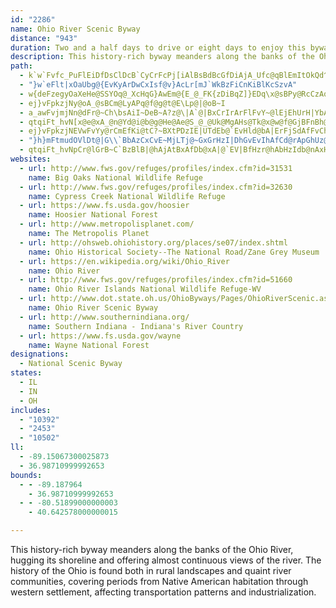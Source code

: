 ```yaml
---
id: "2286"
name: Ohio River Scenic Byway
distance: "943"
duration: Two and a half days to drive or eight days to enjoy this byway
description: This history-rich byway meanders along the banks of the Ohio River, hugging its shoreline and offering almost continuous views of the river. The history of the Ohio is found both in rural landscapes and quaint river communities, covering periods from Native American habitation through western settlement, affecting transportation patterns and industrialization.
path:
  - k`w`Fvfc_PuFlEiDfDsClDcB`CyCrFcPj[iAlBsBdBcGfDiAjA_Ufc@qBlEmItOkQd^U^?HAFCHCJO\MTKLGFGFC@GDQFWBe@@cCbAYDgJ~D{J|Ek_@`QgIfE{PxHmA`@iCb@yBJaYbCOHsGBiG@oGAoCAqGAsG?mB@gAFqDX_Ch@eBj@{Bz@_D|AUPOc@c@{@o@}@e@k@m@c@[UEMg@Ks@M{AKwAG{_@QyvAM{cBeB_Q_@sBQmD{@{Aq@yAy@qEkDkWqS{@y@o@mCCmBLeBjAaCxMaVn@cBh@qCN_D?iOEa]?S?]?M?KAWMSWQk@a@[WqD{Cou@yn@aU}QuA_AmAk@qA[wASqBI{TDy~CYmEa@aEeAwD_BiDyB_DyCmCmDyBaEw@gBcMq]qi@a|AwQgg@_EqIyDsGwEkGkDyDsGaG{GyEi}ByvA_UaNiRuLm~@wj@oPqK_IeG_IoH{FkGkq@_{@mFgFe\cX_RaPgE{D}FsGaFcGcDmEafAi|AwH{JqFeG}GoGiN_LufA}u@}BgB}D_E{JcMy@}@eBgA~AaMVs@hHaITQvC{@`FmAbIFlHFrAIh@QlAg@jAeA~@qBZ_ARmBFsB_Am`APsDh@wClAmDrAsBzDsEfBsD~@gDRgBN{B?wE_@{Cc@mBeAsC}AgCeIgLmA}BgAaD}Fg]oAyK@sElAoNxAoMh@qBbCwGjAoCxAmB`D{A~A]fG[nA]bB_A`A{@p@aA|@wBx@yDJcCEcBWuDyEop@oAaO_AwO_Cu[G{FHmAb@sC~@kEjBgExIgLvAsCj@{BTwAJgAB{DKeBSsA_AeDy@gBmCsEoAoCyAyD}Ii^c@eDIuEX_E~@wFr@mEJkBKeBi@aCs@qAcAaAoAm@sC_AiBwAg@s@q@yBOeBCcAnM{}Bd@sF|@oH~B_L|AuFhCgHxPq^~@sDb@mDhAitCJyDl@wDhE{NhBaEbA{@|B_AdiAXPqXC{MNoWBcRnHKbe@PtGP~AT~ANTBX?Z?RCpAQf@Kd@E\Cd@?~PCLaREoGXmg@NkCd@yCn@{Bh@qAnAsBpDuEr@qAdAyCh@sClD{a@~AcTx@_MD{BBiVIi[MgGeAiREuAU{p@NmHCmNOaFlFsI|NwX|Uac@~EmHzOcSdaAglAfS}R`_@sd@~AwBxAaCxAmDbDoJ|B}DlBgBhS{N~CgDdLwR|@kAlGcH~AyBtJsTtNwZ~BsFZVv@n@x@l@d@`@nDxCrDvCbCrBb@^NJlDpCtCoGlKgU|BkF`CmFvDyIzBuRn@mHn@{GLkAHeADeAAWA[Gs@Ge@Ga@Uy@o@oAY_@a@_@US}@i@g@Qu@Mw@Ei@?{@A{OF}GGyCYmBy@_BeAsFuG}BmCg@q@qA}AqAgBYOmCoDmBkCWi@e@q@cDkEiGwH]c@sD{Em@gAk@iASq@a@}BEUGq@Cs@Cs@@o@DaDF_ID_GPkIRmYQ{@DsE?iAXaRAgCB_ARuQ@kKFiD@uA@CB}C@mBBsCBaCLmKHMr@sqAhB{_CXaIf@mE^sBdBmG~A{DvCaF~BqCrBmBhD_C`CeAdF{AvC_@lCM|nBKpGw@~Cy@|CsAjF_DnD{vDHmBZgCfAgFbP{t@\aBLm@Jo@Jo@Hu@PeBFcABc@@_@B}@?o@C}KAgJCgGAeGCaIBy@Be@HaALq@Lo@T_ArFwOlAkDnFmOTm@BIl@eBNu@Lu@Fo@JcB@wAAw@?kLI_DCcAWu`Bb@qx@Ra}BYwhBYgbA?kgCt@sxBAcE]yBy@fBq@`CkHn^kAhDwAlCyApBob@ze@wB|AsCdAuATqBDwdAEieASy_A[qAIyOyBsBJyB\wDf@sBFyv@YqBh@uAr@{@t@oVpW{A|@}F`CyAdAy@jAc@dA[rAmEd`@U~@s@rA}@fAo@d@oAl@s@LuAHe{@HoBXkAj@gA~@iAlBe@~ASfBE|BTdq@[xC}@~CgG|Ny@pAmBrBeAv@iBz@mX`LcD`AwDVkNMg\Xsb@Q}MFwQa@sBF_JdAkCPsBEqMy@mDXaG|AsANcVXcBV_Ad@cA~@o@`Ao@jBsAnI_@v@y@h@cADoAk@{JeSu@y@e@Sw@Du@ZeA~@qBlB}@jAi@jAmLx[qArEq@fDmDnV_@dB[lAw@fBmE`Je@fCIjBHtIC`EoA`PMrDBxAb@hHD~CYjCW`AqCfGY~@UdBKzBCfRiLFqAMmAm@_@_@eDqGg@o@q@c@aA[y@I{KAgBK_B[yAk@cB_Aw[gSs@[y@KeAByAl@sO`OkCtAwCr@wWjBcBXyAf@kAp@eA~@uCdDs@f@iAl@oA^wAPsFL_Bl@cAdAa@x@Y~@SdBCtIKfBi@dCy@lBoBfCgKfKwDdD_ClAeEx@_C@_Pm@qGGm}@DmDKmAe@a@_@s@_Ae@{ASmCNgOSgB[_Au@eAaD_DsAaBo@wAyBiGs@sA_AaAqFwEeAuAsFgKwSe[mBqDuAuD_AgEi@qEMgBEyEBy\GsBo@sCoAyBaH_Fig@_]gImDmCe@a^{AgHFgWj@sAC}Bm@cEsDmBmA{Bm@gHi@aCc@kAq@cA}@gHoIcAyAoBoEwDaKyAwBgAy@mLmFyBm@mWs@oRm@w@WyA{Ai@WgH_Asa@{HmAKkBD}FxAgCj@qBt@eAp@k@l@[n@c@lA_BnIs@jBoA`ByBrAcAXiBJoAK{Aa@iHaFoB}@aD_Aml@oFgFYw}Bs@cy@c@uCg@aVaJyDgB_CeBuBeByi@mg@_SkR{n@kl@cDaDsAeBsBuEwIcYcA_EyT__BgBsK{@{BmAyB_RkVsCeEeM}SuAqCcA{Cy@aDy@cGuBqR]uFs@om@HmGh@kLKcFqFsgAKeE?yAPoDvCsQT{HDmc@OqnAZqH|AyOVgF@{^b@s{@^{DhAeEhSgj@pKm\vEuOvBkFj@{@hBsBrCeBpWaJ~BmAlAmAdAmBl@yAh@wCJsDHip@IaJuAm\}B_e@iA}ZcAuQu@uPIm@Ym@_@e@c@Wm@KaOdAs@GaA]eJ}F{b@gUePgJwMiIw[iTeCeBkC{BeBwB}BgDgGcKfAm@ZEhNEt@K`Ag@p@_AL]Jo@PeEvAaFn@eD?si@JmDRyAbAcEHwACyA{BqZ]aKIuKFwAVaBVm@nCeEdAeCLu@?yAi@iKmAiOEwFOm@qCeGe@aBKoD^qBhA{CvAqCbD{H~AmFtAuI~@yHr@aEHkAOmDiBiMwCyIeA{DSk@oBaLkCuH{CgFi@qBS{Go@cJLqDh@aJVaAh@q@bDmC`DmDnA{BTy@Ds@QwIIyAW}@m@i@cEm@u@[WUa@u@OkBN{GGmBByBd@yBlB{Gt@eDNsAH}PCmi@D}QAyTcAwLY_A_A{AIeAXeBrBuEnB}FLy@DmAOuI]yF_AuI_AyAs@q@{A}BuBeCWy@s@oV?aDMeAcBeHQoAI_EFsIa@sBo@gBC_CJoDF_CF_M_MAqCEiCUyC@iAPyRtFo_@`ImADkNWo}@pEaA?uAFm@KmEsAoCyBsBaCwBsAiAk@uA_@aAM{AEsSS_KWaBMaOsBeHsA}DgAyDwAoa@iQaEkAgHs@cEB_^`BiUlAqE^}HpBa`@tP}DlA_BXaBTuBJma@AcEl@oC~@}CtBwI|Ics@lu@_DvCeDfCkD~BgHlDy]|M}GrBcE|@kg@fJ{Cr@wRdDyDz@iCfBqBjC{P`e@_C~DiCjC{ClBuBz@um@rQmE~AsEhCqJjIwF|F}DfFkaBr}B}IvMuMjTwe@l{@?@fHfG`FdG|AtAnBlAhBv@lPtEtAbAlAfBx@nClKxk@HrCOvAk@`DNrCj@dCnEpLhAjBhK`Jx@x@x@pAfH|QvIjUz@dBfA`AhNpFdAXtAFvAAvEeAnCQhALzGdBxB|@hAz@r@|@hArBn@bC~DtSl@xAhAjBzArAlAl@bB^bEf@|Ah@xAx@pF|ExA|@~A`@fHr@|An@pA`AfAxAr@fBd@pBhAbKfBzLtBtItCjIpBhEzNjWfCrD|UbZdCxDxBfElBrE|A~EjAbF|@lF^bDb@tFJxDLjb@Sf^OdEy@hHgEhUeC|QwEzZi@`F}D`vCEnGJhQac@UaC@aNr@cCOeGwAyASm]gDs@Le@Xc@r@yBvEo@h@w@XiFRy@Gi@Sc@a@k@_B?qBj@_Bb@a@|CeBh@eAPy@By@KeA_@{@y@s@w@Q}HDiB~@qAdBqJvX{@nAo@j@{FxD_CpAiC`Ae[fKqPxEqCf@iADgLEuALw@VwA`AiFnHcBtAsA`@uBF_rBaByoBm@{Ns@wSXySCyEYoKAyEXmC@czA_@}AJ{Ab@iAx@}CnCeMfGsEr@gR~B_CKsAa@iAw@a@e@mAoBgGgMuBgFkCuEcGqEm@o@o@qBKgAEkIIs_AiAmH_BuHS_Ch@o[i@{JcGwYgAiCo@k@i@WwAYub@ByEWgz@DeBL}Cv@sBjAgBxA_d@bf@iBjAeCZw@?y@MaAa@cP{IpMcb@qJuFYf@KB_@?c@Q]a@Ai@Da@e`@mScB[sISaBCMoj@JiUnB{p@rCwjCNcKd@gOv@wMhBqThCaT`Kk`An@oFl@kDbAoD~@kCxSq_@dDaHbC{HdBsId@_EdAqOrAgUb@wOn@qc@b@iGz@uGhBmIpCwHpAoC`X_c@lF_KxCkHfA}CrAuE~AsG|AsIpNsaAh`@{oC
  - "}w`eFlt|xOaUbg@{EvKyArDwCxIsf@v}AcLr[mJ`WkBzFiCnKiBlKcSzvA"
  - w{deFzegyOaXeHe@SSYOq@_XcHqG}AwEm@{E_@_FK{zDiBqZ]}EDq\x@sBPy@RcCzAql@ht@gAbAe@ToBh@iAHgj@i@qk@Wgm@k@si@aBqc@AcBc@kAu@i@q@cAwB[uAIgAUg{@?yc@SgEc@mCk@uBy@qBmAqBeBgBwAeAcDmAgD[_GI_Pg@{[M_BLiA^mAv@cAzAq@xBaAzGe@dB_@x@i@r@iA|@sA`@uALwr@g@grA_@ch@Deb@`@{QSqj@{Acb@o@ooAUmBg@aBwA_AeBo@sCGmBLusAOyASs@k@_B]k@iAaAs@a@oBc@iSKmz@y@Iwx@QuHc@aJ_AaMyBmOmBiK}BgJ}CcKgDyIqAuCwY}u@cn@}}A}[cz@cHaReSmg@oDoJiI}UmDmLaFoQwFcVwDiRyD}TsCiTeAuJiAmKsAcPmBo]s@qSUuMo@ir@
  - ej}vFpkzjNy@oA_@sBCm@LyAPq@f@g@t@E\Lp@|@oB~I
  - a_awFvjmjNn@dFr@~Ch\bsAiI~DeB~A?z@\|A`@|BxCrIrArFlFvY~@lEjEhUrH|YbAzIxQbHbBnAx@z@^v@~B`Dj\jZtBdCfBfCh@fA|E`HhFjGbCfBdHfGhCdDbBnD~BdIv@tFZjEHrCInJUzDgBtL_BfI_A~C}CbJqEdIeChDy@x@y@b@oA`@mBBy@OcB}@y@cAcEeG
  - qtqiFt_hvN[x@e@xA_@n@Yd@i@b@g@He@Ae@S_@_@Uk@MgAHs@Tk@x@w@f@GjBFnBh@
  - ej}vFpkzjNEVwFvYy@rCmEfKi@tC?~BXtPDzIE|UTdEb@`EvHld@bA|ErFjSdAfFvChPlHtx@l@`FX~At@xCnNfb@r@jCnCtMb@zA~@bClDvFdNxNxOzOvVr_@`CdElBzD|D`L~BbG`JlSzGhNxBdD~ClD|PjLtN|I|CnAlE|@vY|CbVhBfE@|DYhOgBzNyBl`@eJrAo@fA}@nCiEpEsKlIkT|CgJlBkD~DiEzKsJdLoNlEmEdPmL`y@ui@lK_GxRoIvA}AtCqEpGeO~AmBhA_AnAs@`J{Dfg@cQzHyBzLqCvHmCtr@qXrEwAdKuBv\sD`Dw@|EoBzIgEhBe@rEw@~Ug@vEsAvBqAjBiBn]}^lC{BxBeBhEmChKyEtOaGlCe@lEQ~@DrEv@dK`D~Dv@rDKvDcAbBy@fTkUnCkCbE}BtF{@nAIhERfF~AjEtC~GnJbC~D|BjE~BhDrAxA|C|BdQtEvCdAbDfBnNlJtRhN`FlChBp@`HtA|J^lCMbMMzDi@zGcDvHsH`HuFpIkB`JAjSnAfHv@vFlAxKxCnCd@nA@bDKjDo@xX{HdMkA`GEpn@jBvEz@hBx@hC~ArEtF`CjFv@xCp@zEVrG\~VXvDb@zCzAzElAlCrEfFtJbEbf@|PhEdBpIfBxHl@nHRbCM|Bg@hBw@lCyAdBkBbAuAr@yAx@eCp@yClAcHpFqWxCmM|FaSfCuHbCsEbJcLhDgGvB_DdJcLfF_ElJwE|Bg@~Ao@|A]zCAvExApRtHjBChBUjCq@nDWlIvDpEl@rCx@|IzDdIvDr@r@t@jAhAnDTvC|@tE~BzChNrHtBXzCQhAg@dCgBvEmCnOyCzI_DdEuBrOmJdRoOtOuNfAw@pN{GtK_EzJuBfD@xDp@x@`@dK~FrDrDnAx@fCdChCfBbGxC|Bt@~A~@rBbC|CpEtAvCfA`BbBpBbCrAdBr@jJdC`PtFrJxDrR`HxFfCxCr@lBRrABtBSj[mFfF_@hCFzGr@lGd@rCBbTe@j_@yBfZcA|EP`Fd@xCJ`F?fMe@vG@xATvCr@lFhB|ExCbB|AhEzEjNnQvCzExBlE|BxFhC`KdJzl@jAbMbA~P\pJV`EVpBt@jDlBbFt@bBbA|ArUf[|FzGrErDfF`DxBfAbDpArMnDnBt@|RnI`S`JtFxB|Cr@hCXxf@~A`FXlJx@xSdDjIfBlBt@fGrD~BlAlBj@nAP|BDzS_BjCGdBFlBXhElAhBdAtF`ElHtGdq@hi@fVbRpMnIhQxKxI|H|LtJrCdBdXfMvC`CvCpElIfUfD~Gv@~@zDzChM`HbHdExFrErQzOjEnDxEjDdLrGvFlCdCdA~KtDxv@tTfCn@~Ch@jCXtDRfd@^lHZnFp@bOdCz@TdFd@dA?dBUfTmGrCm@vDi@hHa@jHeA|RuDfJeCrDk@ts@uDfEFxD^dF`AjCv@`C`AbFvClA`AbDxCzRtSdb@|[lAfApFnG|G~J~BxCdZr]p[dc@hFrF`G~DbChA`ExApKlDtPdDfH^fZf@~BBvBOrAYhBs@nRwKdIcEr^_NnFeBfGeAlHm@`JI|BHxAIjQBjWlAfNfAhw@lRph@fK~MzD~B\lAFpNJrALlHt@xE|@zSnCrEnAtUtIbATfC\zIVrBOdNoBlYyFj`@_DrBY~K_CvLgBjGg@rJm@~HCvIL`I\`L~@hMtB~WdGfD~@rHfDv@d@rDrCnCnCvEdGfBhCdCpE|B`FxAlDhAfDnB~H|@lE~C|QrBdJrBlFv@tAlEzEdBrAdChAzHhBxP~EvGzAtF|@rHp@`MHnDG`EY`_AuH|d@sFhFeApHeC`DuAhU{LbEmBhDmAvDcAvDm@tBC|B\dBv@`BhAhA|AxB`FNj@X|CDpBOxEiAnGsEhSwD`R_AtDoBdGaZpw@cAxCe@pBSbBIxA?pCNlCvDtQbBtJ`Kj~@bAnGtF`TZ^jAxDxArClCtC`GfDxDjBzIzC|Cv@lHfApFh@pOh@tIJjCMzCk@ja@{MbG_CpEuBnOuJpI_G`Y_VfJyIxD_DvCsB`Cy@pAWrCIl\XnIf@bUlCjRfApBV~@j@bDtFxNx^hA~DtBhMR~CIjCs@`HU`EHjA^`Ar@x@tW`SrMnKz]p]fExDrDtBhb@fSdBh@rPjDhG~@|AD|CEzNw@vCUtBk@tMaFtU_HrI{CnCk@bQsBbHMzGLpI^bX`D~CEnJu@zCEpDPfEl@lD~@`FtBdc@`SbExBdIfGzC~CzP|SbItKxCrEhC`FbNnYlJxQdM~R`NdR`Q|Zv]tl@Nj@x@rArCnD|BpBjDdBb_@hNbF`BpJhCzK`B|B?|B_@xBk@zKyDxBg@TQxD{@pCeArWmMbCuA`YgW|cAabAjD}ClR}MdJgI~FoGd\sc@rDqEbEmEbYwR|DyBpDmAvFeArD_@lDBrCn@dBv@vA`ArClDn@lAbBjFvHzb@vJve@|DtLpDrHnDfG|ClEbDtDjExDfMfJnNvJdCpBzFjD`JpHvKdKpErCnB`AfBv@fJrBrXnCrd@dFfNrAvCJbB?pJ_@fJXt]rBvXdAfU~AxE@xEPlc@rBtO~AfYnElHrAdI|@pJ?|CXbCl@t@Z`E|Btd@vYt^jZbB~Az@dA|@xAr@`Bn@zBd@jCRpBhB`_@RrH?`FcBbVOzHIpiAEhBDfN^lK~@nKdA~H|@xEhAbFxAfFxDlKbQd`@fAlDrFnSr@jB|A|CxFpHhYp\lBtCxOj[xC`HpEzMtRrt@bDtK|AxDdo@zrAfMdXdp@ftA|DnErDfD`IrGvI`GzKlG|G`DpY~LvDtB~ApAfEnEjA|AlAfCb@Lf]~l@lSx_@|Uff@~A`EhDtK`Xf|@rAxCtCvE`ApArBtBnB~AlBjAp_@fP`InEhTzNpFnFrJtNpK`MlBjCxA`CjFfKhAjB~QpTpPfUzBzDrBrEvGjPdBjDvDzF~DdExOpMfGfGpDvE`i@du@nD~DvLxKbBhB~PnVfFdGpF`FxDrClBlArmAts@j^vQfBjAbGlElK~FtVnPvKjJxAvAvClD~A`ClBdDjBnEzElMn@jAtArBjKtJvAdA~At@lBj@rU~DnCt@bDpAvDpBbCbBfF~EtBvC|BtD|A~CnAfDbAhDp@rD|@pITzFL|JcA`w@BlCN`DV|Cr@|DpBpG`J|QzBlFvA~EbD|MbGhQlDnLbAbE^zBxAtOx@rGrAbGdAvDlEdMvBpFpHnM|DrJbCnEhSjVxCbDlC`CbDtBpU`LjE~CjEzDjUtXbPtTbSdWhHxHnGnFv^zVvG`GlBz@rIpCrB`@`BPrD?bCYlI{A|D]fGJ|Fr@rBr@~@l@lApAhErH|GnJl@dAtAxDfBfHLLz@xDv@`EVtB|@ha@TnUO|C[hCiHfc@[lCcC`a@MjEBrAR`ErArMp@bFbApEpLx`@vAfGjArG\fCh@xHNzNUdWDxBTfDb@dDj@`CvEfP|F|XdIp]tO~|@|AbHrElLfA|BjA`BdMhN|DdFrEnGnd@tv@`CfE~AnDbHrQrS`p@j]lhARRhAxEtMtu@vM`o@zFlUbHva@x@nGr@lJnBrj@C`Ca@dFyB|Re@~BcAlD{EbOqBdEqBjCiB`BgHrEgZtN}`CnhAaDpBcDrDyDhDsDvBgC~@_Dr@cx@rKkIrA_B`@aFjBcBz@m_@hTqE~CmEjEkCfDuEhIwBlFaItX{@fCYZyAlE}DlOmChMsCvPe@jDD^UjBmEbViAnF]~A{@`CqFfMwBrHcCdTK|BJbB^vAbOvYmWjW}c@vd@nH`OrEhJvBrDl@r@lAr@v@BrFy@vHqBlHK~Le@jBDnBVfCt@`DhBlDfDfKbO~GfLdDrElJbKvErHfCfDxBzBlS~QpBzApFxCpEfDz[p]rVx[hc@dl@nSbWlCrE~BtF|G~WzGlV`Nta@zJb[v@lExC|_@zA`MvBzKpEtPdCbHhNd]fGzNhBlDbDxEpGzHzMtObDxClD~B~CrAp]`K~J|DlFvCtIdFhEtCbG`DvDvApF~AlNfD`C^xCRtYd@~DRzIt@vrB`]pEf@f\pBtJR|ICzGSp\gBvHDbGZ~KpBlIfDrBrArF~EpBdCt@nBXvBRxCIbOWnM_@|L_BtYe@vL_CnaB?tIPdGn@pJtP`}Af@fKDzGUtI]rEe@`EiArGoAnFsCzJmAbGk@hEk@zGKbCE`Gx@hl@ExIIrD}Av]iD|p@EtB?rCD|Bd@zEfSnzAxAfHtA`F~AtE`BjDnBdDxAtBbCpC~DrD|e@d^~I`Iht@pw@teA|bAhEvEhD|EdHbM~Qr]vExKhCnIbAfEx@bE~WxcBvCw@|AEdEXvBO|Bs@hCkBnCsA`C_@~ARl@Xp@b@pFnFlAv@dA`@hARvU|AzA?zF]``@PpCWvFmBdASlCCbE\rFj@fDr@xAj@|GnDvAd@zAXlOLvOKlBVlBv@hE`CxN|NrAfArB|@tARrCEnIyB\[`@y@~AeEbBkCh@s@TMh@JvB~Cz@ZfDPxBQfILpFHx@XT^BlAStUfGHdBNhAXlBlA|ElEhBdAxQ|FnCt@fCZlDXjA?vCSdKmAbU_I~Be@vBM|BBdAFvFrA~EWlADxHp@~Bd@dD~AbFfFzAt@xO^~Ed@pB~@zDxCvAX`AM`BiA`FwL`@e@~`@oHdBi@pDiBlDeCd@k@Xm@h@_CHs@IoIHeAT{@l@iAhC{Ch@mAnBgL|@aAp@]~@YzAMdCKlHlAfCDnVm@ld@fErQxClBCrEa@pa@CtMt@vh@pEp`@IrKYlDHlGx@pNdClFlAf@X~EpE|O`LfIfE~AdAt@`Al@lAbA~CtAtJd@|AjCvFvJrRrFtJxBhFTpAfGnt@|@tMnApYUlSSvBOj@oB|C_BzC_@xAO`C}@~HYxGeAfd@Gfj@jGL\PDr@EtJ^fKz@~G|@zDr@lBnCnFbC|C|BfBlEjB|Df@zK~@~BFnNSlWs@dC@`G\xB?xCQtGoBrGyAjDK`KcAdAOjDcA~HcDjG}DnQaIx@g@~MoJrFyEdJ_GxBaBdNuMlJsLrEuH|Rq`@`[gg@|FuLvBoCjDeDhc@w]jH_EzF_Cfh@_PvBk@lDe@zEQtnAxDhYp@lFj@hEt@lb@dLd@`@d@j@b@`ARjAOnSTt@b@x@x@|@d@XbATlnAvD`FfAr[dJ`IbBrBJbCAlCSj\eFPtG_@dDeA`BuC`DaCjDy@xCMlAHrDb@fBx@|BhAfAdObMbB|@~AZbAAlAQdEsAvEY|WpAlBl@x@n@bBvBvAlDdBbLNdBiAlI@zRwIpUu@lCo@~D}@`P?nDAtOd@rEhAxDpZnv@tLlX|HxP|CtE`OzQhNzLfJtGrD`CxMvHpLtHhAf@vDjAdSzDnNdBpXnAzL\jNe@tADdOjAdIZvEb@dMrAjPfE|E`B|BxA|ClAdErBrJdGnSdWhV`XdNhPtJzKtC`HpDzFlCtGhBdIhCtMlGhWlBnIvE|Vl@zDdAfJbElo@N`Iy@x\kB`PwL`n@[p@}PlX{AvBgj@dt@EhB{I_@{Dk@mEEoCm@sGwBqT}NcF{DkPaPcHmG_JmGeAmAgAwAkPgYwBqCwK{KwCgHcBmCuPiNwHuE{J_FcDkAeSmJsB{@cCk@aFG_BJ{Cf@{MlDoF`AaIrBoIvCuDfBiRnLgDlCuPfOgJzF{FjEgElBoANiBAcCSiBDyElAiK~DaOtGgGrBgDf@uS~E_LxA_@lCe@\oHtBsAVkPW_IYpAejA?mDEaCOyA]gB_AaDmBsIQgCn@c[CuHu@gIcAaOHyJgAeVAoNRqBP{@\_Ad@s@rAkArEkCbAgAb@mATkB^g[Y_HiCoNt@mJ[{D}CeEgAs@uA_@sDGyA}@wRhWoDfDgDrBeBp@}DjAgEf@cEPsBE}CYgIqB}JgBkEKmBDuC^yBd@{CdA_CnA_TlNwClCmEtFeB~CsAxC}AlE_BrHo@bFSbCoAlXg@jFiAzGyOrm@uDdMyCrLiC`HaItOgErHaCfFsLxYsDpHuKnOkMxSo\do@mLpTaJhU_G`QyHpSkMzWoPd_@{EhJwEzGeIxIqf@j]cGrFaEtEsDjFaFjJ}IfUsC|Eu`@nfA{Uzn@kCfJmBdK_AvJIbINbT^tFpEb[xClVn@pRBnFCvC}Azh@i@hSB~CNlBn@hF~HhZ~EnQ|AfErAjCxEbH|BxFz@xFjB|On@fDh@jBt@lBnL|VbAdDt@fF|@fQ`@bEl@vCjBbEfe@zr@|CdDtErCRX|DjBzKtDpMtD~KrDjR~EhIpA|G^bGl@fA^dFt@d[jDnMdAfKZhRP|Fx@dItDfElDjCjChCzDnGdIrCtCrGvEtJvD|FVrXe@rEHfE`@|Cr@rCpApFxDhE`FpJjN~NlU|HzIvE`E`VnNfHxDx@f@bD`DxA|@tUrJxKnD~NxCxBr@xC`BbChBlDnDhBdC`BzClM|XbApAhBrAxBp@lCFdOsAlDKxBD|BVhCh@vDvAhElCxBzBlBbC|BfEpBfEvA`BhBpAnBr@b\zHzPdDhQ`Frd@bP~GdD~DzB``@|XhDlDvf@xn@t_@zf@pBxBfB~A|DlC`UtMhHxDfGzBbD~@fCf@l]rF|MbChCRfOd@lUnBpIV`FYfFeAng@iOvEeAhCQvGMhb@e@tJf@rZhEzj@hDzMdAbg@hFlCb@~Aj@bAf@`[|Tp_@pZhAjAdAfBvP~\xAvErE|RrAxDxAfCfH|IrBvCjAtBzGlNfDbInSfi@`FxKx@vBjDbNp@nDnBrRr@hDpArFpB~EbF|IzF~E~AjB`z@bzAGXKPeNbO_BrBId@?t@^xFr@dBZ^rAd@^DbAIlCm@zBE~@DdFjA|Gr@`F~@hBf@zAp@nFbEdCbA`IlCjIrDxBr@rQlD|XdElCR|ELhl@aAbBKrO_DbGsBxQaK~CyB|@u@lByBrAcCpKqVrAgEjCwNrA_GhCgH|AsCx@kAfCiCfKwIzKgI~KaG|\cPvDmAhDY~KWzGa@dSsE~@Q|BMvIDhe@~CrA@xEA`Xs@`YE|Kk@fBQpM_CfpAwVzNaBxJk@`JMlJJ~Jl@b{@fHbId@|OTlCChCW~Dm@xKyDvCwApRoHxEsAvFeAvB[zEYzc@k@bE]bDg@bBa@vDiAfEgB`m@kZ~F_CxyA{a@|^aKhB]|Fm@xAEhEJzcAzFzE^|Et@zI~BxIvDpEtCfl@rb@`IxH`G~H|CbFdCfFbAbClDjK`FfStCjNlF`\lA|ND`DE~A_@~CoArFaBlDgAzAuS`ReDzEiBdEaAlDu@hE[hDOtE?dBhC`kCEjEIzBs@dJOtDEpB?zEXtKx@`IZzEDlLA`PNhUd@bNn@rHrAbIfEnShVviAx@bDlBpFzA`Cjf@`l@tClCpDrChD`BrDrAdH|AvM~BlIlAvGl@xNx@`ILhN?fMOne@eB~HDlF^hXfDtKrBpHtBvHvDdL|EtIbC|\`GxVzDtJbAxFt@vr@tUtOhEnAGlFmBxBYlXCxRHzCF~SpC`DNvNUhDFtCd@~OrDtCtAdDjC`Ad@~A`@|z@|Fxw@`GpUhDj`@xGvCdArCxAvLfLbD`BdI`Dx@f@t@p@~@pArA`D^lCh@zLn@fD`IpVlEjKzH|PzArF|@~FpBxTV~EBfDEfDi@jGcDbRi@`FCnDDv@VrCj@zChAbDhFjJp@xA`AjD^jB\fChAbNr@rDd@zArBvEjIhQ|FtKnBrEfA`DlKlg@l@rGFxJPtCNlAZjAfB`DzNnLbC~CbB`Dt@jBbAxDdBhIlAvCrAlBz@~@vBzA~@b@x@eEXs@ZWr@O|BRn@r@u@tKsAhHcPxn@_C`Ky@fHEbGTjE^rCrAtFpJrUvGrQtN|]bD~KhCbNpFd[dKzg@rLnq@|CxMzD|Md@pBNrCKzPMlCUn@mApAUf@?bBN~AaO`F}BlAo@f@y@|@}AlCaFzM
  - "}h}mFtmudOVlDt@|G\\`BbAzCxCvE~MjLTj@~GxGrHzI|DhGvEvIhAfCd@rApGhUz@nBr@jA|EpCx@N`EVxBdAt@n@rB~Cn@v@rDrCbBFrCEbCd@dOrG|DnC|BhC~AfCx@fBr@pBvAvFNvAF`EGrLGnAOxAlEd@fCj@nEfC|E`DjM|FzD`CpAXlADfDP`IFd@LhBjAdIhG|JlIhAp@rFfAdXnGpHxAlFJ`BA\\KfDuCnCyDxBmF^k@rQeFxJfr@tBnJbDlIxArC~PjXpEvGhEnFnDpDzDbD~I~GtCjCjNdRtF`IjBjDl@lApEpM`A|B|@dBdB|BbCvBjCxAlAd@r]zElFlAlWrHrBz@hDdCxApAjCfDPSh@Q~@DtNjF|@NbAEzBb@x@NpE~AhAqGxEbBh@oCZk@lKq@nCiA|BeBdNuNnLaFtFmCpGqDbNmGbI_DxQ}HxBs@|h@eLdvAe`@|JaDhK_E`LwElA_ArCwDd@y@vGiU|@uB~Ti]~PqVrNwUl]ca@|@{@~ByAhLkGxHcD`HeDlBq@vCu@bO{CbNuA~BC~KXdf@nE`Hd@jm@pAxCZrCj@re@Lx@^xBdBfYbWvCkGxx@nt@jC`D`OzUnUpXbB`BxQrNfZtPdLfH~Q`J|C~@pCd@~BT~CDjG_@nRmDjPgEfFeB~A_AjHgFn^sWhBeB`HmInByCn@sApAuDnB{H|Kka@l@sC^mDHyBC_BoAq_@iAmNcBeNY_DYi^BiGRaJ|Car@ZiKBgKFuCHwCn@uI|@eJxDkVdEiT`FkVpAuFrCmKbCeFvBsC|]yYrEkD|g@gb@xA}AvFwIlBeCtAsAlEgClBe@fFQdBJnOrBf]lGdBv@nHlEfEnCjAdAhJlJbFtFdEfF`C`DnM`SbAjBdDzH~Zzt@xC|GxC~EzKbNjJ~LzHtNlAfBtB~BbBxA~a@r[dAj@r@R|BRdMW~Cd@`JrBfDPbE_@xPuExJeE|O{FlAq@xYiTlJuIfEgCpGmFnPmMfDuA|C}@hASxA?zb@xHlA^~@d@hA`ArAtBh@bBNl@PfDG|c@DbgAwGnf@cFr]cA`EmCxGi@xBU~AOxCDzBXfC~@~FJ`CGfEwA`QB~DbAhPhEjy@r@rJn@tFr@pEnD|OrA|GfEvXt@dLlFx_@b@jBr@rBrDnIx@xBlC`KnDvPr@fCz@~B`ErIxK|XtAfEbErNhFxUh@jDHfFi@bGKvBJtBNhAr@fCbFjOfBpGtD|QtAlIPlBHxCOdaBOpZx@v~@CzCIt@w@rO@x@kAnSQjGAtHt@pb@^zFr@fGt@nEhExO^rBZlCJfCDpCU|OXlGTfBbApEx@`CdArBxNbRxB~C|D|GbJlQlBxCfDlEpMnSfEhHfDzGtB~E|BxGrDhNhAzIlAfGn@~ETfHTvSlBll@R`CdDtPVfCBjDMdB_@`CM`CHxCb@xCvF|R~@lBhCxCxArAbA~AxCzHvBxGxBfFrRr\\z`@`s@Xr@XxANrBPdAb@dArC~EfZlh@|DtHvj@tuAz[vv@fAxAnGrEx@~@lBdF|GlSn@vAfBxBrGbGjPtRvCrBfB~AxCfEnArAvFlDhBvAfFrHrBfDjJtTn@bB~@dEpGrLnAfBxB`GlC`JzJvQhGrOhF`OlAbFzB`Lr@~B~AfEpOhTnF`LtFpM`Kz[vBtIlDzJ^`B^pCb@xBhBnIx@`HbDvR~CxTp@xDdCpL^`D^lGXfSIzLu@~_@i@fDs@tCoBbEiAlDi@`EqFhn@u@|]m@tFiBxJyHzSsEhKaRp^_ClEsDzFyBdCaThUoPnN{@z@gGfImBjBYLi@?cl@gEe@VmA`BsCjCcBhCqGtO}H|ViBlDs@dAyCrD{GxGaNhOuKjO}ElGwDpFgLhOcDhFcApBsCtIaBfJyAzG[~EErGSnH[lDm@xF_CtNaH`i@a@pEg@nH}BbOQpDc@vR_AvPStRLlIGxAk@bLwAzPE`ELxFZ|Lr@`MDfLHpAbCl_@hDrb@rDzYhJtn@|AvMfCnXbBbMvAfMZdF^`LNrAf@hDjD~LpBtLlAhJ`AlJ|AtSxBxe@HzD?dC_@hFO`EMxIUrCi@fE}@pEoEpQgDfLeBlFIj@CbDHhRBpVC|GE`AiBvN_OjrAsB|SoB|U}@zFgH`Se@hCI~FT`DrA`K`Fh\\zDxZRxGEbPDpAX`D|ArKbDjSdAtEbCdIVlB@~Ao@xF?zBH`Ah@xBxAdDt@dE?x@OhCcGtWOdCJxCn@tBt@xArNrQlLxLxJdJxAdBxBnDvBxEnAzDvJhc@b@`BnAlClBpChAbAbBbAjDfA`BFzJAD?NDvDPhB^hDlAdCdBHBpBpBnAlBlAzB~A~ErGpZr@rDl@xE~@hIpH`|@TzHN|LVp^Chy@Fto@FjA^zDtAtEb@hAjLbSr@tAt@rCn@fENvDRbTlW{GvBs@jB]pAExk@Mrw@Y|d@_@bfDkA|jBuAbe@K|}@?fmA}@jo@UtMD`CRdCj@nAf@lC~AnAfArA~AvDzF`e@lu@nDfFzBfCpElDbYvOvExBlEv@fGD`ZEtBIhQoBbAE|B?hCR~QpBvFDfk@_Ad_@^|ZcAtMOlxDqBnH?vBJzCl@zC~@vPfIlAr@|EjEhAlBpOf[lCvEtKjVnSdc@zn@|qA|Pp^vCxF~Sdd@fNdYvXnl@~Spc@lCzFfHhSfBdDbElFdBxCx@`C|ArGlA`Et@pBlCtFbf@p~@hCrE`CzCrD~D|GzGzMxJdAfAbB~B`AjBjCtGrAnDz@bDj@zCt@tKh@zFj@xDfBlIdBxFxNr[pMhWdLpV~@dBlAlAhAj@tAd@`GrAvFfBzInF|IrEjh@hUnEhBlVpHzLfElx@`\\~PbGvm@fSfY|GbHjAlQ~A`Er@lGjB~NzFnDlB|CfC|EpGdZxa@tDtDfDxBbcAvc@dUhJxmBrk@fE~@fHx@zH`@t_@dAlD`@nAVhDrAp^fPpTbHrGvAbUxCvCf@jAmB~GmGds@{m@~QsPbAaA|DoFdAeAxgA}aA~KtQpJ|RbBfErDtKxAdF|CrL|GdZxAnEta@n~@jJpU~Odb@~IpRhJ`W`IbSnEaDjNl]zB~GhAbTIzEuAvNYxD}AfLsAvD_EvNcAzCgGfJgIzOO?iAr@y@PcDWo]yAo@Ua@kAkGzCoKxGkRbKJaEkMYcB\\oAt@_NrLEfGIzA_@vC_@~Ae@rAmAfCgB~BmIlHgHnHyAlB}HrKaHfKaItNyAhFa@fCa@pEGhGFlBX~BpAxGxKb^`GrSDXlA~CLT@BD?~LvYvVxi@dR{OtBpGba@niBpGhUtRrg@xAfDvAxAlIpE|BfB~AfB`CfD`A|Bp@nD@pDi@tF_AfG}BtIyA~D{HhNsBpE[fAiSn}A_@tAqBxD{AxD_D|M{AlIo@|LUvBaFvX_AzHiCbLsBdGg@tBK|DInMQhIC~CNxBxAhHNxAGrIVxEOtEJxFArAO~@cArBq@r@{D`CYn@G`AZp@d@JNC|Au@n@Kr@T^v@Bl@If@e@bBJf@p@l@\\d@HfAYdAU^gBdB_@lAe@lE?r@TbBXn@\\DZKXm@b@yAJMr@]b@AlAXpCJr@LdA`@\\\\d@x@XdFHrDg@vFBp@b@fCfDk@jC?bBTbBb@zClAP?lBt@zA~@|A`BrFvK|@vAnAzAxAhAfEfC~BfBhOrQxAtBh@zATvAxBbTH~CY|KHrB^rDh@|BvCnFj@zATvAV`FZfAXd@|AdBzBlBnJdE`J`Dt@f@fC~BrBlAxAd@~@DnDY`ABzB`AvDlChRtTzPhP`ObMz@dAhDtG`CjH`AtB~^fm@x@~Ar@tCX~Cc@zZ_@vw@DlAXfD~AlI`EpOvA|CpAzBr@pAlBxBdA`CrRnm@rErMfCfGnBdEz@vA~BbC~BtBt@dAhBpExAtFlBzKnAhFlFxQv@hBtBpCzItHvAv@xJlDpD`CxA~AnBzCpA~CpAdGbDx[b@xId@vPb@~DnAhId@pFb@hBx@lCx@~E^lDbBrHn@rGfDzd@X`CnAjHhBnI`HtWpGbWTbBL~BNxK`@lFf@rBx@rA`AdAh@XlA`@xB^xB`AlAdAhFrGrBpBrBx@fEl@hDxArAzArAdEZl@vDzEt@vBVfB?dBiAzGCxBdA|VX~BpEfP~B`K`@zCGnBmA~IQdCC~@h@|PFxDCfGj@|OYlb@uAzSi@`C_@hAo@bAcAhA{HvG}E~E}@jBw@fCsAlEk@fCKjA?lBf@|Ol@dC~BzFr@~CPrDOrI]rCi@hB{DlI}AfCuAxAgAj@{@VsAx@}@lB_CnGiAfEMdFWxk@sICGxJe@tHSpAmAvFi@~Ae@dAcEzH}ApBsGlFkJzDc@XoAbBg@xAiB`VmAlN_BfMeBnI[pCm@pZYtE{@xDaEnL_CzHgDzHmB|CcAfAwB~AiLhEiAt@eArA}@tBsAlHg@fBqAdCcArAiDdEiF`FiAfBcArCiErPaBbFwWzg@y@dBeAxC}@`Fu@rF{I|_AaFfe@QlDDlP~BvWl@tCn@pBhAzBhAxApBdBfKzG~A~Bh@lCNxFBrGYvMN`AZtAv@lBnChDnA~Bn@dB\\dB\\fH`@rCfEjRd@rAbApBbAhAbA|@fJrFzAlAr@`Ar@|Ah@tCN~A@vBUvDg@|C{ArGk@fEEfG`@nN?tAO~Bi@~CUv@qHlRs@xBg@jDGxBH`Ch@rChA|C~@|AxAdBxAjAjGlDtBdBjA`BdApCfC|Kj@~CNlANxD?|Lh@dFzA~E`CzFl@nC@jBIfASdAq@~AiAjA}BxAiAhAu@vAa@rAWxC?bVRtCd@~Bt@rBhC~E|@lAx@v@tKnIdB`Bx@~Ab@|BJfBOfCOt@sAdD_HfN}@xCc@rCMdBAbDNjDfEjVh@vBbIbNvBlCz@v@`Bz@dA^pKdBbDEpCm@dRaJ~C}@tAS`BKfDAtNxArBf@bCvAbFhG`A~An@~AbDhJXpAz@|Gd@vBfEtKjAlBbK`KfMzHxD|AbQzDvDlBrB`CfFvJtAtDh@~BRxB~Bxv@FvDMrDOnAmEn[i@lCy@rByAlBoBpAgA^mHxA}CfBu@j@mB~BcAlByArD_@fBa@zCgAnMs@dDmBlG[xBO~AEfBBtKg@rEaAzDw@|AcB`CsDjDiBnAi@\\iBj@mDb@sBh@gAf@yAlAmAfBe@dAkCtIc@pC?tEZ~PL`BbB`NHtB?lB}@pe@BdANdAd@lAj@`A|_@p\\bA~AZfBF~ACnUR`BnBlJJrAK~ASdAqHdY_@z@cJrNc@dAYrBy@`LgF|SQxA@rAXxAh@`AlFjEd@z@RvAj@hK\\~Ah@p@n@XnALzJWzEJj@Xh@x@T|@CbBa@nAi@l@k@XuFrAuAr@uEfCoA~@{@fAi@xAmSzs@QvC]vz@OrBy@zCaJvWmDlSUr@m@z@a@XkEvAm@^eG`FiAjB{AnEyB`MO~A?z@^~BhBlFVrANrDYxE_@dD_AbDcA|AiDrD}@~Ak@nBSdAOdBEdBJzHEhBs@xDyApEwAbEq@xAiAlAmE|D}G|Js@pB_ArJSt@iBjEs@h@k@Vi@?mC[y@Hy@^wIzG_NlNdL`ArAd@n@b@p@z@j@pAZlB@dAWzD?`CT~Ar@fBr@|@~BfBrFxAp@\\dKtGjClAhA\\hBZhBJbCEfBQpBa@`CeAlDmC~@aAzA}BzC{GhAsAhA_@vBQxBp@pQzJfClAtAb@hANrBHdM_@bC`@hAj@|OzK~Az@dBh@|AXnCRdU~@|AZlAb@tAt@tIxH|AfA|CjB|HlD|AdA|EhFnAvBlErIhChHpFtTjMbj@nA|CtAhCzCrCnCjAbDf@x@Bfj@EzGWpIeA~f@wLxLmC~b@sHlDQnAHhANzBv@bCpAfa@zW~AbBbAjBd@tA^pBh@|Ib@~C~@rD|FrLbBfCxBlCvJzHdGzD~CvA~QbEnEdCdNlJnClArD^hBEpGaAzbBcZhEYjKLvFM~@SvB}@dCmBfB{BdA_Ch@gBh@eEDsA?e^Ee@?sADYX{@bAkBpA_Eb@s@r@m@lF_Bf@Wn@y@z@iB`@qAjAmFd@yFDaGR_B^_A|C{FRu@^aLbBmTlAaGtCgHl@mBJKHJJxFb@j@dE@xJYtBe@r@[TWfDgHl@m@dAKx@Xf@x@Pz@j@lI\\v@z@d@l@?|Bq@je@Pj@RP^v@`GJp@^t@vFfE|BpCxDhDj@m@zCmGp@cEfDaIl@eAj@_AhA_AvBs@dPQfED~A^lExBjAZvQT|i@L^DHLElp@H`BTv@Xf@~@R|m@?~@V\\l@|F`v@lBbMxCnMNfANv]KzB?~@r@jDd@dA`NtH`FrAbGp@b@^vBhGZh@l@TbN~BtIrDrCz@fDBdB`@bBbA|BlBhDhAfC|AnAd@fDZbHxA`UlAZVTfAR|At@|Db@~@rBbBr@~@dBbEfEpI~@fAXLn@Ln_Ag@rn@Q``CGbGmAdNkDjG_@bC?xBJfFj@nA`@t@j@f@j@zCtG~C`F~@rApAvAbAr@rDrAbDf@~IjBnALd@ApDc@hEsArRwHbAy@dBoBbAs@dNoGrCsB`GmDvImGvI{FpAcAzCgDdPcMbBeAlB_@xAPnAf@rY|R`Cp@tPrCl@XfDdChWdUdCjA|ARbCAnHiAdGi@zFKlJFRj@mBvQ{@xF}B~Fu@lA}DtEs@jA_@pAmCrOuAlMo@fDeEtOOx@GdA]|YCzIOlEeAtNDfKs@bFh@jIu@hPH`Fn@`E?xBKj@g@d@Y?_@KsDyBsA[cBReDz@g@^a@j@k@x@{BdF}@`AiDtB{Ap@iEXq@PiBlAi@j@gElHYx@e@dB}A|KA`DZlLnAd\\pDjZNrDDdAKjBmAhQHpP^lKhCbZ|F~S\\jBtA|Wr@`FhAxCTlAf@rG|@xIbBvHvAjEX~AHzCNdARr@d@l@xAhAdAbCbA~HXz@hA`GZpIUlF}AfHkAfDa@fBw@x@{Ax@]RwB^qBbAs@r@gA`Bi@lAUrBIlFYxBE~BHzA@fNOdJNt_@x@v@pGtCh@h@t@`BVdAL`Bl@~BpBfC`Ad@nKzA~Bh@l@r@z@`ER`@d@d@vBdAfDpEzAt@zFdBLLlAfFe@hOh@dCTlCi@`DoBrGOjAS`JtH?x@LnRfQvH|HzBdBhAr@`HjBrBdAx@R`De@~A?lARhDbBv@LtBK|CkA~BBRFx@fI@rA{@hUC~EHzC~C~]FxCJdANd@Xr@hBlCzCrAnBfA`A|@jElE|DhFhDxJh@xBfBbKf@lB\\d@z@p@f@l@jA~Cf@r@`KfMlFhInN`WlCvEr@~ApKnRlF`Mj@~A~@tDX~BDpFo@pR_@dGiBhRoAnGeAlDuDnIkMrRgL`MgE`F}CbF}GrMmDzFmBxBcF`FaWlVqPbNy@^yNnEoB~As@vAaBzEgAjC}AfC_BlBgG`GyAlB{C`FiB|BkBzAsAv@mGrBqB`@oDdAyC`@wBDsM{AuEIyCj@uBr@iAn@wB|AeOlR}SbUgClBkAp@}@`@cDr@cBPmqBECr_@mHAgHLoB^mAf@sGbDwEnBgFfAcHZeJFoBLmBJiEx@}g@zOwBlAu@r@oA|AcBbD}@xCuB|O}AfJsE`UwArE}KvYmDbKqJd^sB~GgHvOoKhVoO~YiBxEcDlKu@xCs@~DIxAG`Ej@dYEfHe@nHaEnd@ObF^ttBAn]BpPNdBfAfG~@lDzLj]|@pBdDfD|BrAhRnE`F~BrCjCbEfFpJ`LlD`FnBtBhMxIlB~At@x@zNhTxBxB~KfJx@x@nBnCx@dB\\dAnClL~@zChArCjFfKnElF`J|G`DpCtB`DrA~CbB`GnArG`Jj{@|AtIjBvI|@tCbAlB~AlBt@j@zOzGdAj@~BpBhBtBjH`LpAxCnGpQd@`CbC~PTrDVzH~@nInJth@dFfPhBzHtI`v@hAhLh@~KNrb@RhHp@pGlBdNx@dEfAfE|A`FnKtXdCrEjDzElb@fh@vCxB|@XbADnc@XhB^hAl@rA|Ab@r@b@lAd@`CDbQXvE~@lGbGdV`F`OvEfOvBjIzC`OfBlK`BlIdG|XxBfJfCpI`Nva@xAfEx@fB`DxFdC~CjItL~Srb@jC`GzP~a@rEfKpHhMjHfJrHrHdJ`IxDpClFnC|GfCzFjBnFdA~IfAtCLtC?@xAEnWI~Di@xB_CzFyEbK_@lAc@dDI~CChT_A~i@OnDi@fHiChQmA~F_CnJgDbJsAbFcGlb@mBhH}IbZs@fDYlCErG?p]OnPShw@?zQb@vMe@pe@Ip{@_@j_AiBjhBMfj@rBb{@y@bxCN`FRjBd@fC|CrLd@hCn@vFVzENxjBMhJ[jE_@jCi@nC}@rDy@~B_BhD_A~AiT|ZaF~G{JvNuB|DcBrDiA`D{Kx^wFvScWd|@yq@lvBwAzE{B~KiAhJi@rG_AbZNnMi@`TYvv@EnDc@rJiAtK_BzI_Qfw@iAvIi@dHWfFKzL_@tjAHfE`@jIvC~VX`EYjFGdFSzDiD~^OxCZbMNdB~@lGHtGI~Dq@zEgAxDcSve@bAtBX~@PtCAxD_@dGs@`Eo@zBwFzNuF|TKv@}@|KkD`TuAfIgBlI_AfE{CrKsGrXmB`Jq@pBgAdAO`@OdBAzB]xDcFnXmAfGU`@o@`@gC|@oAr@aFrGk@`B]|BkAj[StAwCnM_@rCyBvV{AbTeApIuD~U}Evd@wD~VKVEh@GdBAlB?x@F^?xTtKE`AL`Ad@l@f@^b@nBzC`ErI~@nC~@lF\\jFDhc@JlGh@fI`A|GlAvFzAxEf[|x@bEtLhDtLlBpIvAvHLb@|AtJlBbPhAhOn@bRL`J@~EQpOkClw@?rDHnFh@fI~@xGtOhs@lA~GThBb@jGJfF?zDOzE[vEi@tEy@lE}@rDic@buAcC|FaBnCoMbPoCrEaBpDgFnPi@xAcCtEoDxE}BrB_aA|x@uB`AsCh@cADmGWwBR{@RgDjBa]bW}CfC_ClDcBzCgDvIo@n@iA\\yPM[?_@?_@?c@??d@CnB?~AA`BCzAE`ECtCFdAMpY^fd@M~c@g@tQ]xXRxFnBfPRlFS~v@[rb@J|Fh@~Kb@lFnClW`Fbd@t@dGdb@xcCpDtVzL~bAnFbb@v@nDxAjEbB`D|BxCnCzBtq@dg@lEzDrDrDvCpDbEtF~EzIfJpR|FdO~Tpq@nArG\\zCThED|DOxu@D|HXfOxAzi@HzO_AfjDYpdCyAl`He@xnA?tTPnDl@vFrL`n@lPxbA^n@zIpj@|YpfBnRflAhAfIR`DThGBbDSzHiD`k@m@bS[`iARp`ADjFId_@Ann@JblEWtHu@nGiAxF_BzEsCrF_gAjzAiAbB}ArC}@`Cu@tCs@bEOnBI~CADABAT?rA?`@@X?JDLFxIbAlfA"
  - qtqiFt_hvNpCr@lGrB~C`BzBlB|@hAjAtBxAfDb@xA|@`EV|BfHzr@hAbHzIdb@nAxHx@zHlAnU~AjPpEhWbEnSfCrMrGxc@rB~KnCdLxOlk@bBvHh@jDn@~EnSzmBlAtJ|N~aAVrD@jAKxCYrCoAnEmBxDmY~e@iC~Ey@lBsAlEsCzNy@hDyAlDiBxC}BdCyAdAyPtKiDfCmFrFuX|ZiEnDoElCiKpEyFtC}bAde@olBrs@gI`EaIfF}HnGqGpG}FfH}CnEcExGyBfEiInQsMjZs`@|z@oBrGmVjdA}BvHoAxCyFzLoJnOgStXcEzEeClBaEpB_iA`^sD|@}CX_A?gE_@_PaEcB_@_DWuDJ_C^_D`AsAp@mBxA_CzByBfDuLtTcEzFgBvBsRbSid@rh@cGlFi^jY}DrD_Zd]gDlEyD`GmEfIgFbLmU~k@yOd_@yV`n@_AlCkGlSsGbVo@hEYrDO`HYv[iCjy@@~H~Av\BzGIxCo@bKuA~LiBzKoB`JoGvUgLl`@wApEmJpWsC`JcQzm@yEnOmw@j~BsA~CiCfFwEnHsBhCan@pr@edB~lBoFlFaGlEwoAny@u`@`ZaXfQgJfFa\lPqHhD}ErBiGjB_KrBwyFj`A}F\oTKgDTmDh@mDz@mC|@ic@|OuE`AcCRqCHgDM{Cc@cDy@wGsCce@wTqEsAiEk@gFM}g@xA{NfA{LrB}GfB_IjCyD~A}UlLiC|@ot@bTkCbAeCrAsD`CiC|B}CfDmUrYiCxDuMjVyKzPkBjDeBlEuAzEuArI_A|Ho@vGkA~OGrBClEb@lLd@fEvG|]\lD`BpTf@nNp@b`@vB|o@HlHCxEkA`Qs@|TXxDZdAbPlZtQj_@l[rt@dU`y@xFt]h@~ErAvSD`CYxHEjLOxH_ArOHhK]v]ChKl@rHBfBOrGy@tKOtP^`Nl@dND~DErJZv[JdDXfDz@`Gp@lCdAlDdGzPjA`G\lEDfBCvCo@vPKfFDny@XfFt@fEh@nBbBnDdAzA|A`BxAhAfDxA~@Nz`@`O|BrAdA|@vBfClXz_@f^ba@jGhIhCdErA~CjHhRjC`I`DpLxHlXvBnL|Iz]`EdShFd]pAtGhBfHn@dBlAxEhDbLnNp_@lDvG`FrHhHrIrFxHfDtDxHhMvEpGzAtApCdBlQdFhY|JvAj@~LzGbFxDtRhTzElEhEhDdKzJhBvAjMfIjLfIhElDvW|UfSnMrGrDjFlDfMxFjG`CfM`HjHzF|J|IlOjJhKjFvAdA`OtMfQjNjSnVfErFnLzRvHzMlC|F`@dA`EzNzJnU`AlC`E`PlAbFp@lEnHxi@TxClB`h@KzFgBbc@y@nIs@~DaR`i@eY|q@eO~`@gE`IoBrEwM|_@kAlFe@tDy@~LsAlg@HbFb@`Lb@xCxCbNdBrSpLnp@vAfE~A~CzZzj@|KnRpEbGbGbHrDtDzVjU|CpD~CnEnCxC`FdDnNlHjJhFbBvAlKnKfA~An@rAt@jCtHz[^xBPdBDfFG`KOzGm@vGe@rCeAtEmBxFcCbFmPhWuAjByD`DuExByt@bRoHfC{DfByGdE}EvD{GtGuA`BiArAgEjGiCnEwEfLqK~Z{Ulo@iE`LsBrEsBrDyBhDkPzRgD~EsCzFaJtSqBtDuBlDaKbNcSlWmEfGmE`HeC`FkC`GiRxi@aKpWqHvPy@rDkCrVo@`Eq@lCkArDoMp_@cBhJe@rGIlEBtPT||@?nEOlEYlEiBtNiAjH{DpS[~BUlED`GlFvq@D|CAvCmCtfA]jI{@jMgDna@u@pH]xB_B`G_A~B}AhCaP`Ucp@~_AyG~I}SvWmCzDk[tp@iVhl@eN|Z_A~CkFvS}M~`@wHv^sB`LsBtNmBhTi@`K}Bbu@?rBR`DzIzk@dCfVtAtKhJ`i@vDfO`Mbq@tR`qAzGlk@bCjQRjD@rB?jUBrCNjB~Obv@rCtOhD~WbBrN`Glc@rCpVnCnQl@|E`Gr_@n@lIxAl^d@jHf@hDt@~DhB~FhBxD|BhDpAdBfBfBrA~@z[`RvYvQrBjAzAh@pE|@`Gl@v^zEfe@pFvLnAbSpAbDb@lFbA`EhAvGfB~Ar@`b@bYjCrBnC`DrBrDvBxFz@fElChQvFl`@TpDObGe@pDaFxYuBzQIxBwC~YqJ`s@cBfNu@nLWjQQdFU~D}Dx`@cAxHmAjKiDzTaIrm@uJf}@[pFe@tR]~Yk@d[iAjYwCz]}B|ScDdWk@pDy@fDaBhFiE~KmB`EyHnXmAfDaAzB_B|BeA|@}IvFqHrFqItF{KtGkKzFsGjCcCj@wDl@gZlCgm@jGeQ`Ey\zPe}@fa@gCzAkChCyCfFkM~`@kJx\{EnSqBzKgBlLyCd\iCz_@cBlNcBtHoB|GwA`EyClFmB~B_BtAsElCmFxAaI^qD\sA^mAn@a@JsBdBw\d[yf@lf@{FdE_DfBob@nTuJtEeb@tTsAj@}OnIqOhJiCdByAtDo@dAqH~HmBrCwF|KeNnZ_EvL{BrIkD`M_GrOaA|CuEtPuAxLgDvM_A~EmBtKqAlJmDhRItADfJEjB}Eb~@_DpYeCj[]dCs@bDiDfMgAxCuCfFm[`f@iJdNqGhKyBrEmi@zoAqEtLeBlGwAzGoBtNi@fJO~E}ApxB?~GYb[XlEx@nIbB`LxAlIlI~XdGhWn@dBxBnJlGdYhChUdGfd@t@dKfFf~@lA~_@tBh\\xHhCr}@n@tXRhE|@tWzGns@h@xJDxCAbiAJrKv@jUDfE?`IYrS_@`Hc@`E{@tFcA`GwHf]cDvPqC`PcDdTiHzg@]pBuAjGwRvq@_BlFiCxHaFvLqOh[gBlEiAnD_BzFeN|l@gKzd@wCfOyAtJ{@fHwEtj@w@~H_AtGaDzNa@tCIpDXrG@tEkA~UO~QWnGkAhLwIto@c@vEQbF?rGz@r`@DjHOzGu@hJo@fFoBlMiIvb@u@tCqAjDsZnr@iBlCyBxB}BlAoCl@aAD_DEsB[mHgCgF}@mFKsADsDh@qCr@kBt@qIjFcBl@_TrFy`@fImXtH}TtDcHp@e[~@iUxAe^Rwr@g@oL?uFRqN`BkWvB{v@vP{KrCeLfDiTxH{J~CgGhCwJdFsDrC}AfCwBxBwMlK{NhKqJjGsQbOuMnJgMrIue@jVgMrFwG`DmIdDwC~AkFhE{TfVmSnQcWjSwGfEuPfLs@`AiCjG}r@`j@sGdEkNzHkeBns@wMhEcKbCqLhB}{AtPySvBiDf@wDx@wDdAg_@nNeLlFuL~GwEbDuDxCyKxJqdAxdAmL`M}J|MaH`Lo`@hv@oDxHyCbHwB~FwBrGiBfGuBhImX`lAcD`PqDpSyC`ScBzNaHtt@qHbs@k@xJEhGi@fGc@`Ci@dBmBxDiCzJoCfMg@zCAf@yAvGgDpQiB~LUlBIzATxIEhAo@fHcA~Go@jDqG|YqNvm@m@dB_@v@oAnBw@x@uFxEqKhIiFxDw@^cRzFeNdF}CDuJWiC[cIwAy@y@a@mA}AaMm@_Ay@g@cAEqGpAyFXuA`AgCdFYZe@XsBX{AG{Ak@gJuHsA_AgAe@sCk@kAAaBJuBf@mCjAyP`K_VjUmE~Dch@nW_QtGkCnAo\nRaVjMoRnKkCoJkBcFcAiEsFzFiDfKkXfk@cDhJiBfG_@~B{ArNuAzK_DbSgCp\EbE`@nWL~D^fDr@rEzAfH`CzIdM~^fHzRnF`LtCzDrHxHhMzJdRtMdObMjIlGx@jAbKhRpBlCxEfI`EhGpA|A`At@lF`Gp@bBXzAr@rKCfAdHd|@^|DBt@WrBe@rA_@d@iAx@cBVmDnAmDjBe@b@iB`Cg@dBQzA?`FDdDxCxZf@xHFrEq@lYFxMw@xVYnE_@nCcBbJCv@OlAKnOx@fOtBlHhAnB`RlU`CdCjFhDxC`CtJjKxEnC`F~DrEtEdApA|C`FbArBh@dC@nGV~Hd@~AfClDd@`Bj@hIVxBrBlLTdHnBrRR|@^lAt@vA~FlEdAhArAjBrArCtAlE^jC~@zIr@fEnQpp@xBfJn@vEFxAf@lDzAhN^`KNhSH`RIvK_@p\MdFk@~Os@lMY`D[bCmAzGmEjPoBxFeExJqJbRqEtGsn@fs@sClD}EzHsQd]_C`GoAzDo@rCc@~CuIty@o@tEcHb]SrBIfB?hOe@xFa@jCm@fCiTnj@}DrHyJlMmNvNchB`tAyAx@gHjDwi@vOyBdAgA~@u@jAcAvBiFzTqBxHqBhF_H`OyClHoC|KaGhSgJ|XgDzO}A~F_JrXi@hCYzCm@v^O`De@tDmBdFiBdCsBzAgHfDmCbA_CXwBF_NYe_@_B[SoBFcBRiCj@u@\gBdAaL`JgBhB{A~BmAfC}E`NcC~GcCzH?f@_BxGi@xEYtE?`FDrAzKbhAfFlc@hAlHbBrGrCzInb@r}@h@xAdAzCnAjF`DhOdBdGbBzDv@jAz@`ArDrCbBdBhNvT`ItRfLhSn@xAr@lBx@fDXjB\bF
websites:
  - url: http://www.fws.gov/refuges/profiles/index.cfm?id=31531
    name: Big Oaks National Wildlife Refuge
  - url: http://www.fws.gov/refuges/profiles/index.cfm?id=32630
    name: Cypress Creek National Wildlife Refuge
  - url: https://www.fs.usda.gov/hoosier
    name: Hoosier National Forest
  - url: http://www.metropolisplanet.com/
    name: The Metropolis Planet
  - url: http://ohsweb.ohiohistory.org/places/se07/index.shtml
    name: Ohio Historical Society--The National Road/Zane Grey Museum
  - url: https://en.wikipedia.org/wiki/Ohio_River
    name: Ohio River
  - url: http://www.fws.gov/refuges/profiles/index.cfm?id=51660
    name: Ohio River Islands National Wildlife Refuge-WV
  - url: http://www.dot.state.oh.us/OhioByways/Pages/OhioRiverScenic.aspx
    name: Ohio River Scenic Byway
  - url: http://www.southernindiana.org/
    name: Southern Indiana - Indiana's River Country
  - url: https://www.fs.usda.gov/wayne
    name: Wayne National Forest
designations:
  - National Scenic Byway
states:
  - IL
  - IN
  - OH
includes:
  - "10392"
  - "2453"
  - "10502"
ll:
  - -89.15067300025873
  - 36.98710999992653
bounds:
  - - -89.187964
    - 36.98710999992653
  - - -80.51899000000003
    - 40.642578000000015

---
```


This history-rich byway meanders along the banks of the Ohio River, hugging its shoreline and offering almost continuous views of the river. The history of the Ohio is found both in rural landscapes and quaint river communities, covering periods from Native American habitation through western settlement, affecting transportation patterns and industrialization.
